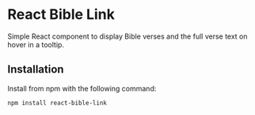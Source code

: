# React Bible Link

Simple React component to display Bible verses and the full verse text on hover in a tooltip.

## Installation

Install from npm with the following command:

```bash
npm install react-bible-link
```

